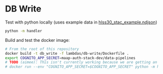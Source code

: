 # DB Write

Test with python locally (uses example data in [hlss30_stac_example.ndjson](./hlss30_stac_example.ndjson))

```bash
python -m handler
```

Build and test the docker image:

```bash
# From the root of this repository
docker build -t db_write -f lambdas/db-write/Dockerfile .
export COGNITO_APP_SECRET=maap-auth-stack-dev/data-pipelines
# TODO (aimee): This isn't currently working because we are getting an import error for boto3
# docker run --env "COGNITO_APP_SECRET=$COGNITO_APP_SECRET" python -m handler
```
